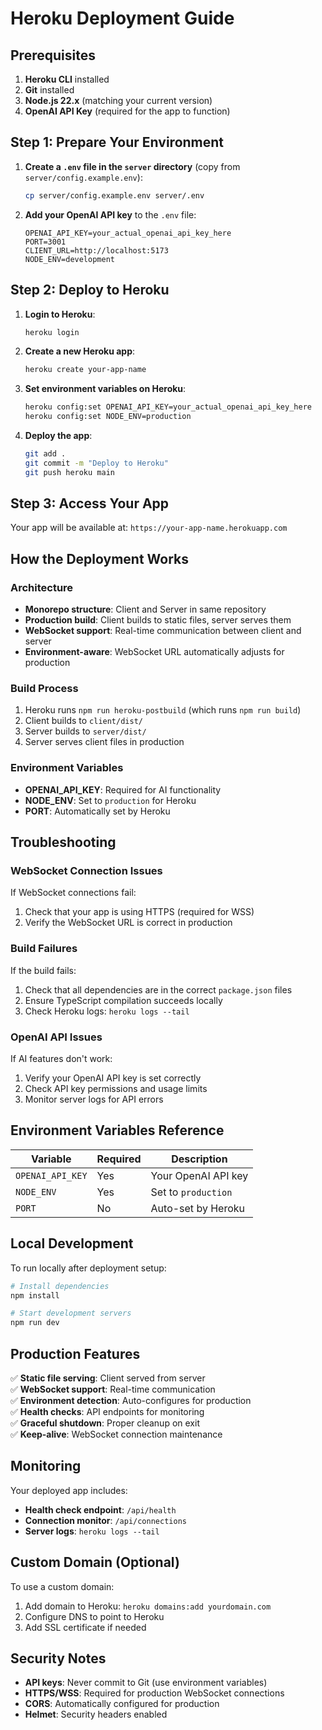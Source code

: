 # Heroku Deployment Guide

## Prerequisites

1. **Heroku CLI** installed
2. **Git** installed
3. **Node.js 22.x** (matching your current version)
4. **OpenAI API Key** (required for the app to function)

## Step 1: Prepare Your Environment

1. **Create a `.env` file in the `server` directory** (copy from `server/config.example.env`):

   ```bash
   cp server/config.example.env server/.env
   ```

2. **Add your OpenAI API key** to the `.env` file:
   ```env
   OPENAI_API_KEY=your_actual_openai_api_key_here
   PORT=3001
   CLIENT_URL=http://localhost:5173
   NODE_ENV=development
   ```

## Step 2: Deploy to Heroku

1. **Login to Heroku**:

   ```bash
   heroku login
   ```

2. **Create a new Heroku app**:

   ```bash
   heroku create your-app-name
   ```

3. **Set environment variables on Heroku**:

   ```bash
   heroku config:set OPENAI_API_KEY=your_actual_openai_api_key_here
   heroku config:set NODE_ENV=production
   ```

4. **Deploy the app**:
   ```bash
   git add .
   git commit -m "Deploy to Heroku"
   git push heroku main
   ```

## Step 3: Access Your App

Your app will be available at: `https://your-app-name.herokuapp.com`

## How the Deployment Works

### Architecture

- **Monorepo structure**: Client and Server in same repository
- **Production build**: Client builds to static files, server serves them
- **WebSocket support**: Real-time communication between client and server
- **Environment-aware**: WebSocket URL automatically adjusts for production

### Build Process

1. Heroku runs `npm run heroku-postbuild` (which runs `npm run build`)
2. Client builds to `client/dist/`
3. Server builds to `server/dist/`
4. Server serves client files in production

### Environment Variables

- **OPENAI_API_KEY**: Required for AI functionality
- **NODE_ENV**: Set to `production` for Heroku
- **PORT**: Automatically set by Heroku

## Troubleshooting

### WebSocket Connection Issues

If WebSocket connections fail:

1. Check that your app is using HTTPS (required for WSS)
2. Verify the WebSocket URL is correct in production

### Build Failures

If the build fails:

1. Check that all dependencies are in the correct `package.json` files
2. Ensure TypeScript compilation succeeds locally
3. Check Heroku logs: `heroku logs --tail`

### OpenAI API Issues

If AI features don't work:

1. Verify your OpenAI API key is set correctly
2. Check API key permissions and usage limits
3. Monitor server logs for API errors

## Environment Variables Reference

| Variable         | Required | Description         |
| ---------------- | -------- | ------------------- |
| `OPENAI_API_KEY` | Yes      | Your OpenAI API key |
| `NODE_ENV`       | Yes      | Set to `production` |
| `PORT`           | No       | Auto-set by Heroku  |

## Local Development

To run locally after deployment setup:

```bash
# Install dependencies
npm install

# Start development servers
npm run dev
```

## Production Features

✅ **Static file serving**: Client served from server  
✅ **WebSocket support**: Real-time communication  
✅ **Environment detection**: Auto-configures for production  
✅ **Health checks**: API endpoints for monitoring  
✅ **Graceful shutdown**: Proper cleanup on exit  
✅ **Keep-alive**: WebSocket connection maintenance

## Monitoring

Your deployed app includes:

- **Health check endpoint**: `/api/health`
- **Connection monitor**: `/api/connections`
- **Server logs**: `heroku logs --tail`

## Custom Domain (Optional)

To use a custom domain:

1. Add domain to Heroku: `heroku domains:add yourdomain.com`
2. Configure DNS to point to Heroku
3. Add SSL certificate if needed

## Security Notes

- **API keys**: Never commit to Git (use environment variables)
- **HTTPS/WSS**: Required for production WebSocket connections
- **CORS**: Automatically configured for production
- **Helmet**: Security headers enabled
